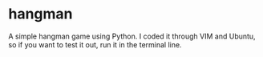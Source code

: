 # hangman
A simple hangman game using Python.
I coded it through VIM and Ubuntu, so if you want to test it out, run it in the terminal line.
